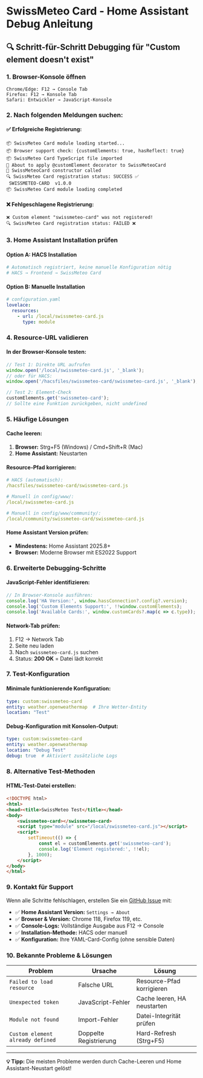 # SwissMeteo Card - Home Assistant Debug Anleitung

## 🔍 Schritt-für-Schritt Debugging für "Custom element doesn't exist"

### 1. Browser-Konsole öffnen
```
Chrome/Edge: F12 → Console Tab
Firefox: F12 → Konsole Tab  
Safari: Entwickler → JavaScript-Konsole
```

### 2. Nach folgenden Meldungen suchen:

#### ✅ **Erfolgreiche Registrierung:**
```
📦 SwissMeteo Card module loading started...
📦 Browser support check: {customElements: true, hasReflect: true}
📦 SwissMeteo Card TypeScript file imported
🎯 About to apply @customElement decorator to SwissMeteoCard
🔧 SwissMeteoCard constructor called
🔍 SwissMeteo Card registration status: SUCCESS ✅
 SWISSMETEO-CARD  v1.0.0 
📦 SwissMeteo Card module loading completed
```

#### ❌ **Fehlgeschlagene Registrierung:**
```
❌ Custom element "swissmeteo-card" was not registered!
🔍 SwissMeteo Card registration status: FAILED ❌
```

### 3. Home Assistant Installation prüfen

#### Option A: HACS Installation
```yaml
# Automatisch registriert, keine manuelle Konfiguration nötig
# HACS → Frontend → SwissMeteo Card
```

#### Option B: Manuelle Installation
```yaml
# configuration.yaml
lovelace:
  resources:
    - url: /local/swissmeteo-card.js
      type: module
```

### 4. Resource-URL validieren

#### In der Browser-Konsole testen:
```javascript
// Test 1: Direkte URL aufrufen
window.open('/local/swissmeteo-card.js', '_blank');
// oder für HACS:
window.open('/hacsfiles/swissmeteo-card/swissmeteo-card.js', '_blank');

// Test 2: Element-Check
customElements.get('swissmeteo-card');
// Sollte eine Funktion zurückgeben, nicht undefined
```

### 5. Häufige Lösungen

#### Cache leeren:
1. **Browser:** Strg+F5 (Windows) / Cmd+Shift+R (Mac)
2. **Home Assistant:** Neustarten

#### Resource-Pfad korrigieren:
```yaml
# HACS (automatisch):
/hacsfiles/swissmeteo-card/swissmeteo-card.js

# Manuell in config/www/:
/local/swissmeteo-card.js

# Manuell in config/www/community/:
/local/community/swissmeteo-card/swissmeteo-card.js
```

#### Home Assistant Version prüfen:
- **Mindestens:** Home Assistant 2025.8+
- **Browser:** Moderne Browser mit ES2022 Support

### 6. Erweiterte Debugging-Schritte

#### JavaScript-Fehler identifizieren:
```javascript
// In Browser-Konsole ausführen:
console.log('HA Version:', window.hassConnection?.config?.version);
console.log('Custom Elements Support:', !!window.customElements);
console.log('Available Cards:', window.customCards?.map(c => c.type));
```

#### Network-Tab prüfen:
1. F12 → Network Tab
2. Seite neu laden
3. Nach `swissmeteo-card.js` suchen
4. Status: **200 OK** = Datei lädt korrekt

### 7. Test-Konfiguration

#### Minimale funktionierende Konfiguration:
```yaml
type: custom:swissmeteo-card
entity: weather.openweathermap  # Ihre Wetter-Entity
location: "Test"
```

#### Debug-Konfiguration mit Konsolen-Output:
```yaml
type: custom:swissmeteo-card
entity: weather.openweathermap
location: "Debug Test"
debug: true  # Aktiviert zusätzliche Logs
```

### 8. Alternative Test-Methoden

#### HTML-Test-Datei erstellen:
```html
<!DOCTYPE html>
<html>
<head><title>SwissMeteo Test</title></head>
<body>
    <swissmeteo-card></swissmeteo-card>
    <script type="module" src="/local/swissmeteo-card.js"></script>
    <script>
        setTimeout(() => {
            const el = customElements.get('swissmeteo-card');
            console.log('Element registered:', !!el);
        }, 1000);
    </script>
</body>
</html>
```

### 9. Kontakt für Support

Wenn alle Schritte fehlschlagen, erstellen Sie ein [GitHub Issue](https://github.com/your-username/ha-swissmeteo-card/issues) mit:

- ✅ **Home Assistant Version:** `Settings → About`
- ✅ **Browser & Version:** Chrome 118, Firefox 119, etc.
- ✅ **Console-Logs:** Vollständige Ausgabe aus F12 → Console
- ✅ **Installation-Methode:** HACS oder manuell
- ✅ **Konfiguration:** Ihre YAML-Card-Config (ohne sensible Daten)

### 10. Bekannte Probleme & Lösungen

| Problem | Ursache | Lösung |
|---------|---------|---------|
| `Failed to load resource` | Falsche URL | Resource-Pfad korrigieren |
| `Unexpected token` | JavaScript-Fehler | Cache leeren, HA neustarten |
| `Module not found` | Import-Fehler | Datei-Integrität prüfen |
| `Custom element already defined` | Doppelte Registrierung | Hard-Refresh (Strg+F5) |

---

**💡 Tipp:** Die meisten Probleme werden durch Cache-Leeren und Home Assistant-Neustart gelöst!
